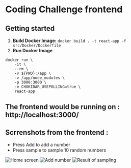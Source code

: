 # Coding Challenge frontend

## Getting started
1. **Build Docker Image:** `docker build . -t react-app -f src/Docker/Dockerfile`
2. **Run Docker Image** 
```
docker run \                                                                       
    -it \
    --rm \
    -v ${PWD}:/app \
    -v /app/node_modules \
    -p 3000:3000 \
    -e CHOKIDAR_USEPOLLING=true \
    react-app
```

## The frontend would be running on : http://localhost:3000/

## Scrrenshots from the frontend :

- Press Add to add a number
- Press sample to sample 10 random numbers

![Home screen](https://i.ibb.co/16CTCdc/Screenshot-2022-08-15-at-22-34-22.png)
![Add number](https://ibb.co/LQHDqVV)
![Result of sampling](https://i.ibb.co/RYxQ20T/Screenshot-2022-08-15-at-22-41-19.png)